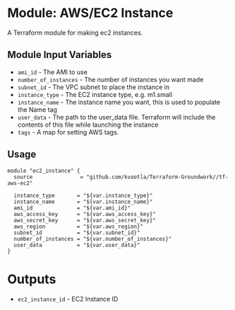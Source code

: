 Module: AWS/EC2 Instance
========================

A Terraform module for making ec2 instances.


Module Input Variables
----------------------

- `ami_id`               - The AMI to use
- `number_of_instances`  - The number of instances you want made
- `subnet_id`            - The VPC subnet to place the instance in
- `instance_type`        - The EC2 instance type, e.g. m1.small
- `instance_name`        - The instance name you want, this is used to populate the Name tag
- `user_data`            - The path to the user_data file. Terraform will include the contents of this file while launching the instance
- `tags`                 - A map for setting AWS tags.

Usage
-----

```hcl
module "ec2_instance" {
  source               = "github.com/kvootla/Terraform-Groundwork//tf-aws-ec2"
 
  instance_type       = "${var.instance_type}"
  instance_name       = "${var.instance_name}"
  ami_id              = "${var.ami_id}"
  aws_access_key      = "${var.aws_access_key}"
  aws_secret_key      = "${var.aws_secret_key}"
  aws_region          = "${var.aws_region}"
  subnet_id           = "${var.subnet_id}"
  number_of_instances = "${var.number_of_instances}"
  user_data           = "${var.user_data}"
}
```

Outputs
=======

- `ec2_instance_id` - EC2 Instance ID
